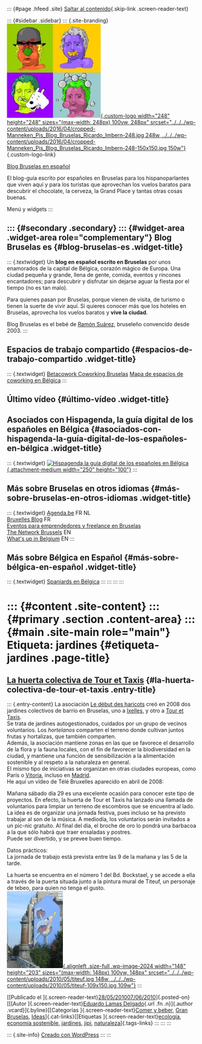 ::: {#page .hfeed .site}
[Saltar al contenido](index.html#content){.skip-link
.screen-reader-text}

::: {#sidebar .sidebar}
::: {.site-branding}
[![](../../../wp-content/uploads/2016/04/cropped-Manneken_Pis_Blog_Bruselas_Ricardo_Imbern-248.jpg){.custom-logo
width="248" height="248" sizes="(max-width: 248px) 100vw, 248px"
srcset="../../../wp-content/uploads/2016/04/cropped-Manneken_Pis_Blog_Bruselas_Ricardo_Imbern-248.jpg 248w, ../../../wp-content/uploads/2016/04/cropped-Manneken_Pis_Blog_Bruselas_Ricardo_Imbern-248-150x150.jpg 150w"}](../../../index.html){.custom-logo-link}

[Blog Bruselas en español](../../../index.html)

El blog-guía escrito por españoles en Bruselas para los hispanoparlantes
que viven aquí y para los turistas que aprovechan los vuelos baratos
para descubrir el chocolate, la cerveza, la Grand Place y tantas otras
cosas buenas.

Menú y widgets
:::

::: {#secondary .secondary}
::: {#widget-area .widget-area role="complementary"}
Blog Bruselas es {#blog-bruselas-es .widget-title}
----------------

::: {.textwidget}
Un **blog en español escrito en Bruselas** por unos enamorados de la
capital de Bélgica, corazón mágico de Europa. Una ciudad pequeña y
grande, llena de gente, comida, eventos y rincones encantadores; para
descubrir y disfrutar sin dejarse aguar la fiesta por el tiempo (no es
tan malo).

Para quienes pasan por Bruselas, porque vienen de visita, de turismo o
tienen la suerte de vivir aquí. Sí quieres conocer más que los hoteles
en Bruselas, aprovecha los vuelos baratos y **vive la ciudad**.

Blog Bruselas es el bebé de [Ramón Suárez](http://www.ramonsuarez.com),
bruseleño convencido desde 2003.
:::

Espacios de trabajo compartido {#espacios-de-trabajo-compartido .widget-title}
------------------------------

::: {.textwidget}
[Betacowork Coworking Bruselas](http://www.betacowork.com) [Mapa de
espacios de coworking en Bélgica](http://coworkingbelgium.com)
:::

Último vídeo {#último-vídeo .widget-title}
------------

Asociados con Hispagenda, la guía digital de los españoles en Bélgica {#asociados-con-hispagenda-la-guía-digital-de-los-españoles-en-bélgica .widget-title}
---------------------------------------------------------------------

::: {.textwidget}
[![Hispagenda,la guía digital de los españoles en
Bélgica](../../../wp-content/uploads/2010/04/Hispagenda-250px.gif "Hispagenda, la guía digital de los españoles en Bélgica"){.attachment-medium
width="250" height="100"}](http://www.hispagenda.com)
:::

Más sobre Bruselas en otros idiomas {#más-sobre-bruselas-en-otros-idiomas .widget-title}
-----------------------------------

::: {.textwidget}
[Agenda.be](http://www.agenda.be) FR NL\
[Bruxelles Blog](http://www.bxlblog.be/) FR\
[Eventos para emprendedores y freelance en
Bruselas](http://www.betacowork.com/events/)\
[The Network
Brussels](http://groups.yahoo.com/group/TheNetworkBrussels/) EN\
[What\'s up in Belgium](http://www.whatsupin.be/) EN
:::

Más sobre Bélgica en Español {#más-sobre-bélgica-en-español .widget-title}
----------------------------

::: {.textwidget}
[Spaniards en Bélgica](http://www.spaniards.es/paises/belgica)
:::
:::
:::
:::

::: {#content .site-content}
::: {#primary .section .content-area}
::: {#main .site-main role="main"}
Etiqueta: jardines {#etiqueta-jardines .page-title}
==================

[La huerta colectiva de Tour et Taxis](../../../index.html?p=2022) {#la-huerta-colectiva-de-tour-et-taxis .entry-title}
------------------------------------------------------------------

::: {.entry-content}
La asociación [Le début des
haricots](http://www.haricots.org/presentation) creó en 2008 dos
jardines colectivos de barrio en Bruselas, uno a
[Ixelles](http://www.haricots.org/jardinscollectifs/ruegray), y otro a
[Tour et Taxis](http://www.haricots.org/jardinscollectifs/tt).\
Se trata de jardines autogestionados, cuidados por un grupo de vecinos
voluntarios. Los *hortelanos* comparten el terreno donde cultivan juntos
frutas y hortalizas, que también comparten.\
Además, la asociación mantiene zonas en las que se favorece el
desarrollo de la flora y la fauna locales, con el fin de favorecer la
biodiversidad en la ciudad, y mantiene una función de sensibilización a
la alimentación sostenible y al respeto a la naturaleza en general.\
El mismo tipo de iniciativas se organizan en otras ciudades europeas,
como París o
[Vitoria](http://www.vitoria-gasteiz.org/cea/documentos/2061es.pdf),
incluso en
[Madrid](http://ecosistemaurbano.org/urbanismo/%E2%80%9Cesta-es-una-plaza%E2%80%9D-un-jardin-compartido-en-el-barrio-de-lavapies/).\
He aquí un vídeo de Télé Bruxelles aparecido en abril de 2008:

Mañana sábado día 29 es una excelente ocasión para conocer este tipo de
proyectos. En efecto, la huerta de Tour et Taxis ha lanzado una llamada
de voluntarios para limpiar un terreno de escombros que se encuentra al
lado. La idea es de organizar una jornada festiva, pues incluso se ha
previsto trabajar al son de la música. A mediodía, los voluntarios serán
invitados a un pic-nic gratuito. Al final del día, el broche de oro lo
pondrá una barbacoa a la que sólo habrá que traer ensaladas y postres.\
Puede ser divertido, y se prevee buen tiempo.

Datos prácticos:\
La jornada de trabajo está prevista entre las 9 de la mañana y las 5 de
la tarde.

La huerta se encuentra en el número 1 del Bd. Bockstael, y se accede a
ella a través de la puerta situada junto a la pintura mural de Titeuf,
un personaje de tebeo, para quien no tenga el gusto.\
[![](../../../wp-content/uploads/2010/05/titeuf.jpg){.alignleft
.size-full .wp-image-2024 width="148" height="203"
sizes="(max-width: 148px) 100vw, 148px"
srcset="../../../wp-content/uploads/2010/05/titeuf.jpg 148w, ../../../wp-content/uploads/2010/05/titeuf-109x150.jpg 109w"}](http://www.blogbruselas.com/2010/05/la-huerta-colectiva-de-tour-et-taxis.html/titeuf)
:::

[[Publicado el
]{.screen-reader-text}[28/05/201007/06/2010](../../../index.html?p=2022)]{.posted-on}[[[Autor
]{.screen-reader-text}[Eduardo Lamas
Delgado](../../author/eduardo/index.html){.url .fn .n}]{.author
.vcard}]{.byline}[[Categorías ]{.screen-reader-text}[Comer y
beber](../../category/comer-y-beber/index.html), [Gran
Bruselas](../../category/gran-bruselas/index.html),
[Ideas](../../category/ideas/index.html)]{.cat-links}[[Etiquetas
]{.screen-reader-text}[ecología](../ecologia/index.html), [economía
sostenible](../economia-sostenible/index.html), [jardines](index.html),
[jipi](../jipi/index.html),
[naturaleza](../naturaleza/index.html)]{.tags-links}
:::
:::
:::

::: {.site-info}
[Creado con WordPress](https://es.wordpress.org/)
:::
:::
